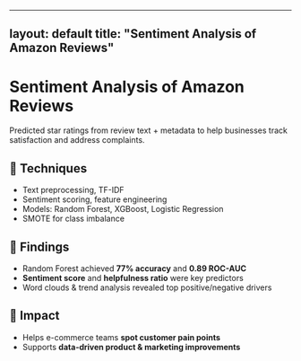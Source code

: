 
---
layout: default
title: "Sentiment Analysis of Amazon Reviews"
---

# Sentiment Analysis of Amazon Reviews

Predicted star ratings from review text + metadata to help businesses track satisfaction and address complaints.  

## 🔹 Techniques
- Text preprocessing, TF-IDF
- Sentiment scoring, feature engineering
- Models: Random Forest, XGBoost, Logistic Regression
- SMOTE for class imbalance

## 🔹 Findings
- Random Forest achieved **77% accuracy** and **0.89 ROC-AUC**
- **Sentiment score** and **helpfulness ratio** were key predictors
- Word clouds & trend analysis revealed top positive/negative drivers

## 🔹 Impact
- Helps e-commerce teams **spot customer pain points**
- Supports **data-driven product & marketing improvements**
